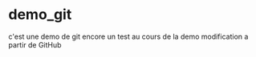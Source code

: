 # demo_git
c'est une demo de git
encore un test au cours de la demo
modification a partir de GitHub
